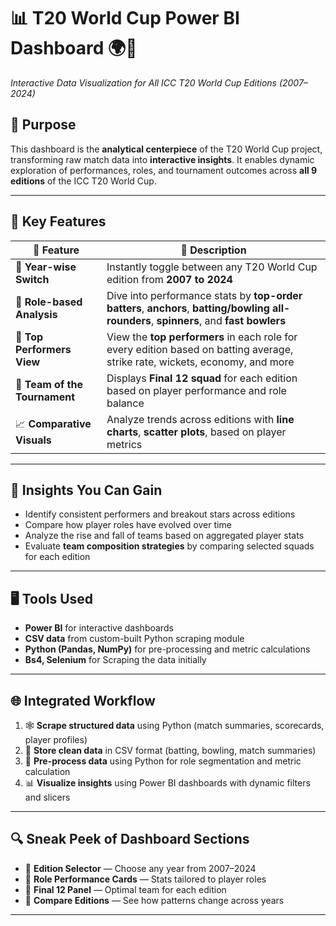 
# 📊 T20 World Cup Power BI Dashboard 🌍🏏

*Interactive Data Visualization for All ICC T20 World Cup Editions (2007–2024)*

## 🎯 Purpose

This dashboard is the **analytical centerpiece** of the T20 World Cup project, transforming raw match data into **interactive insights**. It enables dynamic exploration of performances, roles, and tournament outcomes across **all 9 editions** of the ICC T20 World Cup.

---

## 🧱 Key Features

| 🧩 Feature                    | 📌 Description                                                                                                                          |
| ----------------------------- | --------------------------------------------------------------------------------------------------------------------------------------- |
| 🔄 **Year-wise Switch**       | Instantly toggle between any T20 World Cup edition from **2007 to 2024**                                                                |
| 🎯 **Role-based Analysis**    | Dive into performance stats by **top-order batters**, **anchors**, **batting/bowling all-rounders**, **spinners**, and **fast bowlers** |
| 🌟 **Top Performers View**    | View the **top performers** in each role for every edition based on batting average, strike rate, wickets, economy, and  more          |
| 🧠 **Team of the Tournament** | Displays **Final 12 squad** for each edition based on player performance and role balance                          |
| 📈 **Comparative Visuals**    | Analyze trends across editions with **line charts**, **scatter plots**, based on player metrics                         |

---

## 📌 Insights You Can Gain

* Identify consistent performers and breakout stars across editions
* Compare how player roles have evolved over time
* Analyze the rise and fall of teams based on aggregated player stats
* Evaluate **team composition strategies** by comparing selected squads for each edition

---

## 🖥️ Tools Used

* **Power BI** for interactive dashboards
* **CSV data** from custom-built Python scraping module
* **Python (Pandas, NumPy)** for pre-processing and metric calculations
* **Bs4, Selenium** for Scraping the data initially

---

## 🌐 Integrated Workflow

1. 🕸️ **Scrape structured data** using Python (match summaries, scorecards, player profiles)
2. 📂 **Store clean data** in CSV format (batting, bowling, match summaries)
3. 🧮 **Pre-process data** using Python for role segmentation and metric calculation
4. 📊 **Visualize insights** using Power BI dashboards with dynamic filters and slicers

---

## 🔍 Sneak Peek of Dashboard Sections

* 🏅 **Edition Selector** — Choose any year from 2007–2024
* 🧬 **Role Performance Cards** — Stats tailored to player roles
* 🧢 **Final 12 Panel** — Optimal team for each edition
* 🔁 **Compare Editions** — See how patterns change across years

---

